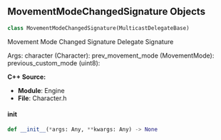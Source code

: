 ## MovementModeChangedSignature Objects

```python
class MovementModeChangedSignature(MulticastDelegateBase)
```

Movement Mode Changed Signature  Delegate Signature

Args:
    character (Character): 
    prev_movement_mode (MovementMode): 
    previous_custom_mode (uint8):

**C++ Source:**

- **Module**: Engine
- **File**: Character.h

<a id="unreal.MovementModeChangedSignature.__init__"></a>

#### __init__

```python
def __init__(*args: Any, **kwargs: Any) -> None
```

<a id="unreal.OnActorReady"></a>